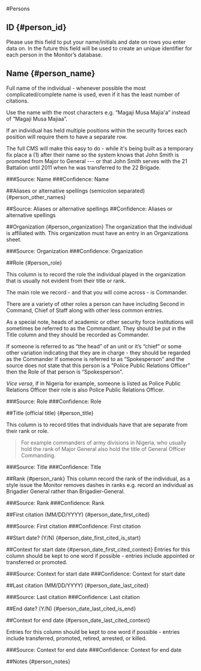 #Persons

## ID {#person_id}
Please use this field to put your name/initials and date on rows you enter data on. In the future this field will be used to create an unique identifier for each person in the Monitor’s database.

## Name {#person_name}
Full name of the individual - whenever possible the most complicated/complete name is used, even if it has the least number of citations.

Use the name with the most characters e.g. “Magaji Musa Majia'a” instead of “Magaji Musa Majiaa”.

If an individual has held multiple positions within the security forces each position will require them to have a separate row.

The full CMS will make this easy to do - while it's being built as a temporary fix place a (1) after their name so the system knows that John Smith is promoted from Major to General --- or that John Smith serves with the 21 Battalion until 2011 when he was transferred to the 22 Brigade.

###Source: Name
###Confidence: Name

##Aliases or alternative spellings (semicolon separated) {#person_other_names}

##Source: Aliases or alternative spellings
##Confidence: Aliases or alternative spellings

##Organization {#person_organization}
The organization that the individual is affiliated with. This organization must have an entry in an Organizations sheet.

###Source: Organization
###Confidence: Organization

##Role {#person_role}

This column is to record the role the individual played in the organization that is usually not evident from their title or rank.

The main role we record - and that you will come across - is Commander.

There are a variety of other roles a person can have including Second in Command, Chief of Staff along with other less common entries. 

As a special note, heads of academic or other security force institutions will sometimes be referred to as the Commandant. They should be put in the Title column and they should be recorded as Commander.

If someone is referred to as “the head” of an unit or it’s “chief” or some other variation indicating that they are in charge - they should be regarded as the Commander
If someone is referred to as “Spokesperson” and the source does not state that this person is a “Police Public Relations Officer” then the Role of that person is “Spokesperson”.

*Vice versa*, if in Nigeria for example, someone is listed as Police Public Relations Officer their role is also Police Public Relations Officer.

###Source: Role
###Confidence: Role

##Title (official title) {#person_title}

This column is to record titles that individuals have that are separate from their rank or role. 

>For example commanders of army divisions in Nigeria, who usually hold the rank of Major General also hold the title of General Officer Commanding.

###Source: Title
###Confidence: Title

##Rank {#person_rank}
This column record the rank of the individual, as a style issue the Monitor removes dashes in ranks e.g. record an individual as Brigadier General rather than Brigadier-General.

###Source: Rank
###Confidence: Rank

##First citation (MM/DD/YYYY) {#person_date_first_cited}

###Source: First citation
###Confidence: First citation

##Start date? (Y/N) {#person_date_first_cited_is_start}

##Context for start date {#person_date_first_cited_context}
Entries for this column should be kept to one word if possible - entries include appointed or transferred or promoted.

###Source: Context for start date
###Confidence: Context for start date

##Last citation (MM/DD/YYYY) {#person_date_last_cited}

###Source: Last citation
###Confidence: Last citation

##End date? (Y/N) {#person_date_last_cited_is_end}

##Context for end date {#person_date_last_cited_context}

Entries for this column should be kept to one word if possible - entries include transferred,  promoted, retired, arrested, or killed.

###Source: Context for end date
###Confidence: Context for end date

##Notes {#person_notes}
